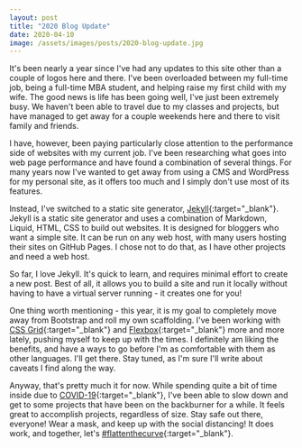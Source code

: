 ```yaml
---
layout: post
title: "2020 Blog Update"
date: 2020-04-10
image: /assets/images/posts/2020-blog-update.jpg
---
```


It's been nearly a year since I've had any updates to this site other than a couple of logos here and there. I've been overloaded between my full-time job, being a full-time MBA student, and helping raise my first child with my wife. The good news is life has been going well, I've just been extremely busy. We haven't been able to travel due to my classes and projects, but have managed to get away for a couple weekends here and there to visit family and friends.

I have, however, been paying particularly close attention to the performance side of websites with my current job. I've been researching what goes into web page performance and have found a combination of several things. For many years now I've wanted to get away from using a CMS and WordPress for my personal site, as it offers too much and I simply don't use most of its features.

Instead, I've switched to a static site generator, [Jekyll](https://jekyllrb.com/){:target="_blank"}. Jekyll is a static site generator and uses a combination of Markdown, Liquid, HTML, CSS to build out websites. It is designed for bloggers who want a simple site. It can be run on any web host, with many users hosting their sites on GitHub Pages. I chose not to do that, as I have other projects and need a web host.

So far, I love Jekyll. It's quick to learn, and requires minimal effort to create a new post. Best of all, it allows you to build a site and run it locally without having to have a virtual server running - it creates one for you!

One thing worth mentioning - this year, it is my goal to completely move away from Bootstrap and roll my own scaffolding. I've been working with [CSS Grid](https://css-tricks.com/snippets/css/complete-guide-grid/){:target="_blank"} and [Flexbox](https://css-tricks.com/snippets/css/a-guide-to-flexbox/){:target="_blank"} more and more lately, pushing myself to keep up with the times. I definitely am liking the benefits, and have a ways to go before I'm as comfortable with them as other languages. I'll get there. Stay tuned, as I'm sure I'll write about caveats I find along the way.

Anyway, that's pretty much it for now. While spending quite a bit of time inside due to [COVID-19](https://en.wikipedia.org/wiki/Coronavirus_disease_2019){:target="_blank"}, I've been able to slow down and get to some projects that have been on the backburner for a while. It feels great to accomplish projects, regardless of size. Stay safe out there, everyone! Wear a mask, and keep up with the social distancing! It does work, and together, let's [#flattenthecurve](https://twitter.com/hashtag/FlattenTheCurve){:target="_blank"}.
